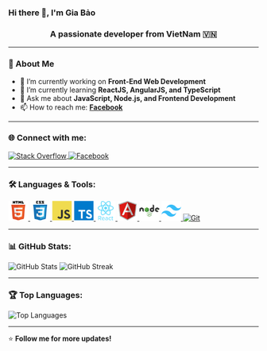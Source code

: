 ### Hi there 👋, I'm Gia Bảo  
<h3 align="center">A passionate developer from VietNam 🇻🇳</h3>  

---

### 🚀 About Me  
- 🔭 I’m currently working on **Front-End Web Development**  
- 🌱 I’m currently learning **ReactJS, AngularJS, and TypeScript**  
- 💬 Ask me about **JavaScript, Node.js, and Frontend Development**  
- 📫 How to reach me: **[Facebook](https://www.fb.com/g.bao1208)**  

---

### 🌐 Connect with me:  
<p align="left">
<a href="https://stackoverflow.com/users/21556013" target="blank">
  <img align="center" src="https://cdn.jsdelivr.net/npm/simple-icons@3.13.0/icons/stackoverflow.svg" alt="Stack Overflow" height="30" width="40" />
</a>
<a href="https://www.fb.com/g.bao1208" target="blank">
  <img align="center" color=blue src="https://cdn.jsdelivr.net/npm/simple-icons@3.13.0/icons/facebook.svg" alt="Facebook" height="30" width="40" />
</a>
</p>

---

### 🛠️ Languages & Tools:  
<p align="left">
  <a href="https://developer.mozilla.org/en-US/docs/Web/HTML/" target="_blank">
    <img src="https://raw.githubusercontent.com/devicons/devicon/master/icons/html5/html5-original-wordmark.svg" alt="HTML5" width="40" height="40"/>
  </a>
  <a href="https://www.w3.org/Style/CSS/" target="_blank">
    <img src="https://raw.githubusercontent.com/devicons/devicon/master/icons/css3/css3-original-wordmark.svg" alt="CSS3" width="40" height="40"/>
  </a>
  <a href="https://developer.mozilla.org/en-US/docs/Web/JavaScript" target="_blank">
    <img src="https://raw.githubusercontent.com/devicons/devicon/master/icons/javascript/javascript-original.svg" alt="JavaScript" width="40" height="40"/>
  </a>
  <a href="https://www.typescriptlang.org/" target="_blank">
    <img src="https://raw.githubusercontent.com/devicons/devicon/master/icons/typescript/typescript-original.svg" alt="TypeScript" width="40" height="40"/>
  </a>
  <a href="https://react.dev/" target="_blank">
    <img src="https://raw.githubusercontent.com/devicons/devicon/master/icons/react/react-original-wordmark.svg" alt="ReactJS" width="40" height="40"/>
  </a>
  <a href="https://angular.io/" target="_blank">
    <img src="https://raw.githubusercontent.com/devicons/devicon/master/icons/angularjs/angularjs-original.svg" alt="AngularJS" width="40" height="40"/>
  </a>
  <a href="https://nodejs.org/" target="_blank">
    <img src="https://raw.githubusercontent.com/devicons/devicon/master/icons/nodejs/nodejs-original-wordmark.svg" alt="Node.js" width="40" height="40"/>
  </a>
  <a href="https://tailwindcss.com/" target="_blank">
    <img src="https://raw.githubusercontent.com/devicons/devicon/master/icons/tailwindcss/tailwindcss-plain.svg" alt="Tailwind CSS" width="40" height="40"/>
  </a>
  <a href="https://git-scm.com/" target="_blank">
    <img src="https://www.vectorlogo.zone/logos/git-scm/git-scm-icon.svg" alt="Git" width="40" height="40"/>
  </a>
</p>

---

### 📊 GitHub Stats:  
<p align="left" display="flex">
  <img src="https://github-readme-stats.vercel.app/api?username=Blion00&show_icons=true&theme=tokyonight" alt="GitHub Stats"/>
  <img src="https://github-readme-streak-stats.herokuapp.com/?user=Blion00&theme=tokyonight" alt="GitHub Streak"/>
</p>

---

### 🏆 Top Languages:  
<p align="left">
  <img src="https://github-readme-stats.vercel.app/api/top-langs/?username=Blion00&layout=compact&theme=tokyonight" alt="Top Languages"/>
</p>

---

⭐ **Follow me for more updates!**  
